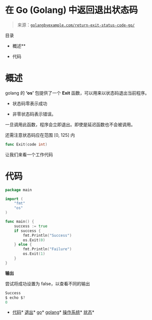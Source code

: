 <!--yml

分类：未分类

日期：2024-10-13 06:17:01

-->

# 在 Go (Golang) 中返回退出状态码

> 来源：[`golangbyexample.com/return-exit-status-code-go/`](https://golangbyexample.com/return-exit-status-code-go/)

目录

+   概述**

+   代码

# **概述**

golang 的 **‘os’** 包提供了一个 **Exit** 函数，可以用来以状态码退出当前程序。

+   状态码零表示成功

+   非零状态码表示错误。

一旦调用此函数，程序会立即退出。即使是延迟函数也不会被调用。

还需注意状态码应在范围 [0, 125] 内

```go
func Exit(code int)
```

让我们来看一个工作代码

# **代码**

```go
package main

import (
    "fmt"
    "os"
)

func main() {
    success := true
    if success {
        fmt.Println("Success")
        os.Exit(0)
    } else {
        fmt.Println("Failure")
        os.Exit(1)
    }
}
```

**输出**

尝试将成功设置为 false，以查看不同的输出

```go
Success
$ echo $?
0
```

+   [代码](https://golangbyexample.com/tag/code/)*   [退出](https://golangbyexample.com/tag/exit/)*   [go](https://golangbyexample.com/tag/go/)*   [golang](https://golangbyexample.com/tag/golang/)*   [操作系统](https://golangbyexample.com/tag/os/)*   [状态](https://golangbyexample.com/tag/status/)*
